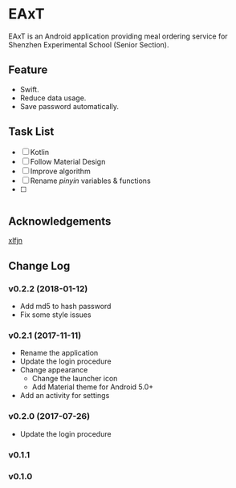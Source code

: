 # EAxT
EAxT is an Android application providing meal ordering service for Shenzhen Experimental School (Senior Section).

## Feature
- Swift.
- Reduce data usage.
- Save password automatically.

## Task List
- [ ] Kotlin
- [ ] Follow Material Design
- [ ] Improve algorithm
- [ ] Rename *pinyin* variables & functions
- [ ] ~~~NFC card emulation~~~

## Acknowledgements
[xlfjn](https://github.com/xlfjn/)

## Change Log
### v0.2.2 (2018-01-12)
- Add md5 to hash password
- Fix some style issues
### v0.2.1 (2017-11-11)
- Rename the application
- Update the login procedure
- Change appearance
  * Change the launcher icon
  * Add Material theme for Android 5.0+
- Add an activity for settings
### v0.2.0 (2017-07-26)
- Update the login procedure
### v0.1.1
### v0.1.0

